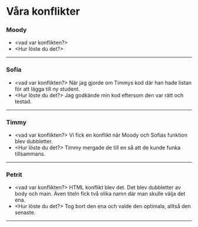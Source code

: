 # Våra konflikter

### Moody
- <vad var konflikten?>
- <Hur löste du det?>

---

### Sofia
- <vad var konflikten?>
När jag gjorde om Timmys kod där han hade listan för att lägga till ny student. 
- <Hur löste du det?>
Jag godkände min kod eftersom den var rätt och testad.

---

### Timmy
- <vad var konflikten?>
Vi fick en konflikt när Moody och Sofias funktion blev dubbletter.
- <Hur löste du det?>
Timmy mergade de till en så att de kunde funka tillsammans. 

---

### Petrit
- <vad var konflikten?>
HTML konflikt blev det. Det blev dubbletter av body och main. Även titeln fick två olika namn där man skulle välja det ena.
- <Hur löste du det?>
Tog bort den ena och valde den optimala, alltså den senaste. 
---
